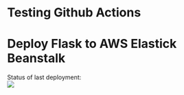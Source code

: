 # Testing Github Actions
# Deploy Flask to AWS Elastick Beanstalk


Status of last deployment:<br>
<img src= "https://github.com/likearelight/test-github-actions/CI-CD-Pipeline-to-AWS-ElastikBeanstalk/badge.svg?branch=master"><br>
